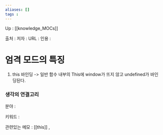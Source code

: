 ```yaml
---
aliases: []
tags : 
---
```

Up : [[knowledge_MOCs]]

출처 :
저자 :
URL : 
인용 : 

# 엄격 모드의 특징
1. this 바인딩
-> 일반 함수 내부의 This에 window가 뜨지 않고 undefined가 바인딩된다. 

### 생각의 연결고리
분야 :

키워드 :

관련있는 메모 : [[this]] , 
